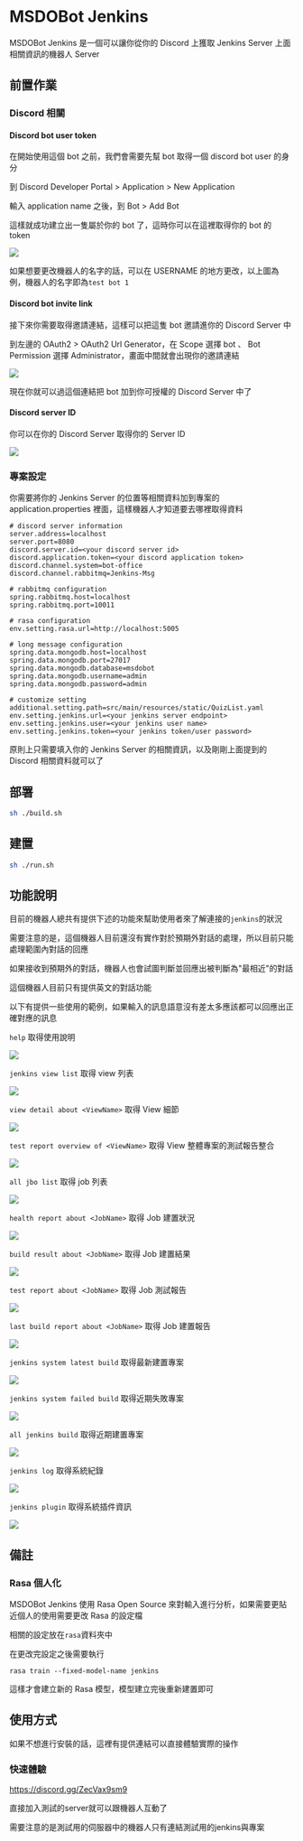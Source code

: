 # MSDOBot Jenkins

MSDOBot Jenkins 是一個可以讓你從你的 Discord 上獲取 Jenkins Server 上面相關資訊的機器人 Server

## 前置作業

### Discord 相關

#### Discord bot user token

在開始使用這個 bot 之前，我們會需要先幫 bot 取得一個 discord bot user 的身分

到 Discord Developer Portal > Application > New Application

輸入 application name 之後，到 Bot > Add Bot

這樣就成功建立出一隻屬於你的 bot 了，這時你可以在這裡取得你的 bot 的 token

![](https://i.imgur.com/s7M89Dm.png)

如果想要更改機器人的名字的話，可以在 USERNAME 的地方更改，以上圖為例，機器人的名字即為`test bot 1`

#### Discord bot invite link

接下來你需要取得邀請連結，這樣可以把這隻 bot 邀請進你的 Discord Server 中

到左邊的 OAuth2 > OAuth2 Url Generator，在 Scope 選擇 bot 、 Bot Permission 選擇 Administrator，畫面中間就會出現你的邀請連結

![](https://i.imgur.com/SVZ51vZ.png)

現在你就可以過這個連結把 bot 加到你可授權的 Discord Server 中了

#### Discord server ID

你可以在你的 Discord Server 取得你的 Server ID

![](https://i.imgur.com/aid0v52.png)


### 專案設定

你需要將你的 Jenkins Server 的位置等相關資料加到專案的 application.properties 裡面，這樣機器人才知道要去哪裡取得資料

```properties
# discord server information
server.address=localhost
server.port=8080
discord.server.id=<your discord server id>
discord.application.token=<your discord application token>
discord.channel.system=bot-office
discord.channel.rabbitmq=Jenkins-Msg

# rabbitmq configuration
spring.rabbitmq.host=localhost
spring.rabbitmq.port=10011

# rasa configuration
env.setting.rasa.url=http://localhost:5005

# long message configuration
spring.data.mongodb.host=localhost
spring.data.mongodb.port=27017
spring.data.mongodb.database=msdobot
spring.data.mongodb.username=admin
spring.data.mongodb.password=admin

# customize setting
additional.setting.path=src/main/resources/static/QuizList.yaml
env.setting.jenkins.url=<your jenkins server endpoint>
env.setting.jenkins.user=<your jenkins user name>
env.setting.jenkins.token=<your jenkins token/user password>
```
原則上只需要填入你的 Jenkins Server 的相關資訊，以及剛剛上面提到的 Discord 相關資料就可以了


## 部署
```sh
sh ./build.sh
```

## 建置
```sh
sh ./run.sh
```

## 功能說明

目前的機器人總共有提供下述的功能來幫助使用者來了解連接的`jenkins`的狀況

需要注意的是，這個機器人目前還沒有實作對於預期外對話的處理，所以目前只能處理範圍內對話的回應

如果接收到預期外的對話，機器人也會試圖判斷並回應出被判斷為"最相近"的對話

這個機器人目前只有提供英文的對話功能

以下有提供一些使用的範例，如果輸入的訊息語意沒有差太多應該都可以回應出正確對應的訊息

`help`  取得使用說明

![](https://i.imgur.com/Sd1NvuH.png)

`jenkins view list` 取得 view 列表

![](https://i.imgur.com/Mw8bwy8.png)

`view detail about <ViewName>` 取得 View 細節

![](https://i.imgur.com/WZoTciH.png)

`test report overview of <ViewName>` 取得 View 整體專案的測試報告整合

![](https://i.imgur.com/i0SJmEL.png)

`all jbo list` 取得 job 列表

![](https://i.imgur.com/NV7oiNS.png)

`health report about <JobName>` 取得 Job 建置狀況

![](https://i.imgur.com/cryGfYj.png)

`build result about <JobName>` 取得 Job 建置結果

![](https://i.imgur.com/6pao8c0.png)

`test report about <JobName>` 取得 Job 測試報告

![](https://i.imgur.com/yxkk3Wu.png)

`last build report about <JobName>` 取得 Job 建置報告

![](https://i.imgur.com/NtdUg3J.png)

`jenkins system latest build` 取得最新建置專案

![](https://i.imgur.com/X7lxvnK.png)

`jenkins system failed build` 取得近期失敗專案

![](https://i.imgur.com/N23JXRH.png)

`all jenkins build` 取得近期建置專案

![](https://i.imgur.com/wOSmZSp.png)

`jenkins log` 取得系統紀錄

![](https://i.imgur.com/V1mpsxy.png)

`jenkins plugin` 取得系統插件資訊

![](https://i.imgur.com/kzS8gvH.png)


## 備註

### Rasa 個人化

MSDOBot Jenkins 使用 Rasa Open Source 來對輸入進行分析，如果需要更貼近個人的使用需要更改 Rasa 的設定檔

相關的設定放在`rasa`資料夾中

在更改完設定之後需要執行

```
rasa train --fixed-model-name jenkins
```

這樣才會建立新的 Rasa 模型，模型建立完後重新建置即可

## 使用方式

如果不想進行安裝的話，這裡有提供連結可以直接體驗實際的操作

### 快速體驗

https://discord.gg/ZecVax9sm9

直接加入測試的server就可以跟機器人互動了

需要注意的是測試用的伺服器中的機器人只有連結測試用的jenkins與專案
